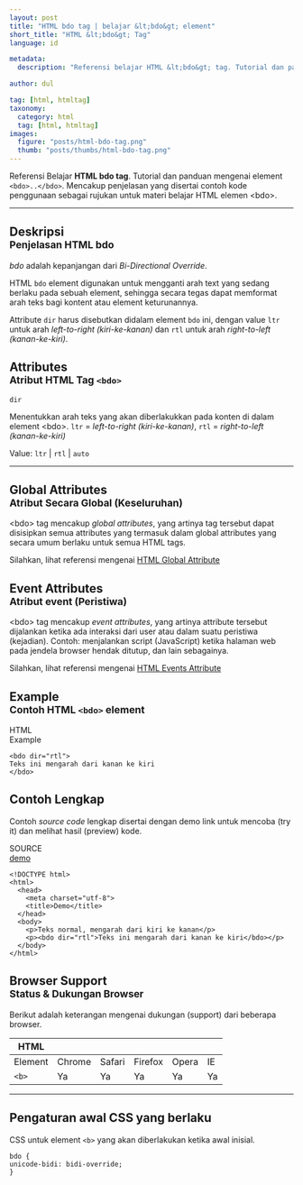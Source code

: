 ```yaml
---
layout: post
title: "HTML bdo tag | belajar &lt;bdo&gt; element"
short_title: "HTML &lt;bdo&gt; Tag"
language: id

metadata:
  description: "Referensi belajar HTML &lt;bdo&gt; tag. Tutorial dan panduan mengenai element &lt;bdo&gt;..&lt;/bdo&gt;, penjelasan dengan contoh kode penggunaan sebagai referensi belajar HTML &lt;bdo&gt;"

author: dul

tag: [html, htmltag]
taxonomy:
  category: html
  tag: [html, htmltag]
images:
  figure: "posts/html-bdo-tag.png"
  thumb: "posts/thumbs/html-bdo-tag.png"
---
```

<p class="text-muted">
    Referensi Belajar <strong>HTML bdo tag</strong>. Tutorial dan panduan mengenai element <code>&lt;bdo&gt;..&lt;/bdo&gt;</code>. Mencakup penjelasan yang disertai contoh kode penggunaan sebagai rujukan untuk materi belajar HTML <span lang="id">elemen</span> &lt;bdo&gt;.
</p>
<hr class="uk-article-divider">

<h2 class="title-sub bd-danger bd-left bd-left-only">Deskripsi <br>
    <small>Penjelasan HTML <span class="highlight">bdo</span></small>
</h2>
<p>
  <em>bdo</em> adalah kepanjangan dari <em>Bi-Directional Override</em>.
</p>
<p>HTML <code>bdo</code> element digunakan untuk mengganti arah text yang sedang berlaku pada sebuah element, sehingga secara tegas dapat memformat arah teks bagi kontent atau element keturunannya.</p>
<p>Attribute <code>dir</code> harus disebutkan didalam element <code>bdo</code> ini, dengan value <code>ltr</code> untuk arah <em>left-to-right (kiri-ke-kanan)</em> dan <code>rtl</code> untuk arah <em>right-to-left (kanan-ke-kiri)</em>.</p>

<!-- Attribute  -->
<section id="attribute">
  <h2 class="title-sub bd-danger bd-left bd-left-only">Attributes <br>
    <small>Atribut HTML Tag <code>&lt;bdo&gt;</code></small>
  </h2>
<div class="icard bg-gr3 bd-primary bd-top bd-top-only">
<div class="icard-heading clearfix co-wh bg-gr2">
   <div class="icard-bar"><div class="icard-bar-left pull-left"><span><code class="txt-lg">dir</code></span></div></div></div><div class="icard-body icode itheme">
        <p>Menentukkan arah teks yang akan diberlakukkan pada konten di dalam element &lt;bdo&gt;. <code>ltr</code> = <em>left-to-right (kiri-ke-kanan)</em>, <code>rtl</code> = <em>right-to-left (kanan-ke-kiri)</em></p>
        <div class="icard-footer clearfix bg-gr2 icode itheme">
          <p>Value: <code>ltr</code> | <code>rtl</code> | <code>auto</code></p>
        </div>
    </div>
  </div>
</section>

<hr class="uk-article-divider">
<!-- Global Attributes -->
<section id="global-attribute">
  <h2 class="title-sub bd-danger bd-left bd-left-only">Global Attributes <br>
    <small>Atribut Secara Global (Keseluruhan)</small>
  </h2>
    <div class="">
        <p>&lt;bdo&gt; tag mencakup <em>global attributes</em>, yang artinya tag tersebut dapat disisipkan semua attributes yang termasuk dalam global attributes yang secara umum berlaku untuk semua HTML tags.</p>
        <div class="footer-callout info">
          <p>Silahkan, lihat referensi mengenai <a href="http://www.apacara.com/blog/html-global-attribute.html">HTML Global Attribute</a></p>
        </div>
    </div>
</section>

<!-- Event Attributes -->
<section>
  <h2 class="title-sub bd-danger bd-left bd-left-only">Event Attributes <br>
    <small>Atribut event  (Peristiwa)</small>
  </h2>
    <div class="dul-callout dul-callout-warning">
        <p>&lt;bdo&gt; tag mencakup <em>event attributes</em>, yang artinya attribute tersebut dijalankan ketika ada interaksi dari user atau dalam suatu peristiwa (kejadian). Contoh: menjalankan script (JavaScript) ketika halaman web pada jendela browser hendak ditutup, dan lain sebagainya.</p>
        <div class="footer-callout warning">
          <p>Silahkan, lihat referensi mengenai <a href="http://www.apacara.com/blog/html-event-attribute.html">HTML Events Attribute</a></p>
        </div>
    </div>
</section>

<!-- Example -->
<section id="example">
  <h2 class="title-sub bd-danger bd-left bd-left-only">Example<br>
    <small>Contoh HTML <code>&lt;bdo&gt;</code> element</small>
  </h2>
  <div class="dul-block">
<!-- example HTML code -->
<div class="icard">
<div class="icard-heading clearfix co-wh bg-pi2">
<div class="icard-bar">
  <div class="icard-bar-left pull-left">
    <i class="fa fa-html5" aria-hidden="true"></i>
    <span>HTML</span>
  </div>
  <div class="icard-bar-right pull-right">
    <span>Example</span>
  </div>
</div>
</div>
<div class="icard-body icode itheme">
<pre class="prettyprint linenums line-numbers highlight language-markup"><code data-language="html" class="html  language-markup"><span class="token tag"><span class="token tag"><span class="token punctuation">&lt;</span>bdo</span> <span class="token attr-name">dir</span><span class="token attr-value"><span class="token punctuation">=</span><span class="token punctuation">"</span>rtl<span class="token punctuation">"</span></span><span class="token punctuation">&gt;</span></span>
Teks ini mengarah dari kanan ke kiri
<span class="token tag"><span class="token tag"><span class="token punctuation">&lt;/</span>bdo</span><span class="token punctuation">&gt;</span></span><span aria-hidden="true" class="line-numbers-rows"><span></span><span></span><span></span></span></code>
</pre>
</div>
</div>
  </div>
</section>
<h2 class="title-sub bd-danger bd-left bd-left-only">Contoh Lengkap
</h2>
<p>Contoh <em>source code</em> lengkap disertai dengan demo link untuk mencoba (try it) dan melihat hasil (preview) kode.</p>
<div class="icard">
  <div class="icard-heading clearfix co-wh bg-pi2">
    <div class="icard-bar">
      <div class="icard-bar-left pull-left">
        <i class="fa fa-html5" aria-hidden="true"></i>
        <span>SOURCE</span>
      </div>
      <div class="icard-bar-right pull-right">
        <a href="https://www.apacara.com/example/html/tag/bdo.html" target="_blank"><span>demo</span><i class="fa fa-external-link" role="button"></i></a>
      </div>
    </div>
  </div>
  <div class="icard-body icode itheme bg-gr3">
<pre class="prettyprint highlight max-height language-markup"><code data-language="html" class="inline  language-markup"><span class="token doctype">&lt;!DOCTYPE html&gt;</span>
<span class="token tag"><span class="token tag"><span class="token punctuation">&lt;</span>html</span><span class="token punctuation">&gt;</span></span>
  <span class="token tag"><span class="token tag"><span class="token punctuation">&lt;</span>head</span><span class="token punctuation">&gt;</span></span>
    <span class="token tag"><span class="token tag"><span class="token punctuation">&lt;</span>meta</span> <span class="token attr-name">charset</span><span class="token attr-value"><span class="token punctuation">=</span><span class="token punctuation">"</span>utf-8<span class="token punctuation">"</span></span><span class="token punctuation">&gt;</span></span>
    <span class="token tag"><span class="token tag"><span class="token punctuation">&lt;</span>title</span><span class="token punctuation">&gt;</span></span>Demo<span class="token tag"><span class="token tag"><span class="token punctuation">&lt;/</span>title</span><span class="token punctuation">&gt;</span></span>
  <span class="token tag"><span class="token tag"><span class="token punctuation">&lt;/</span>head</span><span class="token punctuation">&gt;</span></span>
  <span class="token tag"><span class="token tag"><span class="token punctuation">&lt;</span>body</span><span class="token punctuation">&gt;</span></span>
    <span class="token tag"><span class="token tag"><span class="token punctuation">&lt;</span>p</span><span class="token punctuation">&gt;</span></span>Teks normal, mengarah dari kiri ke kanan<span class="token tag"><span class="token tag"><span class="token punctuation">&lt;/</span>p</span><span class="token punctuation">&gt;</span></span>
    <span class="token tag"><span class="token tag"><span class="token punctuation">&lt;</span>p</span><span class="token punctuation">&gt;</span></span><span class="token tag"><span class="token tag"><span class="token punctuation">&lt;</span>bdo</span> <span class="token attr-name">dir</span><span class="token attr-value"><span class="token punctuation">=</span><span class="token punctuation">"</span>rtl<span class="token punctuation">"</span></span><span class="token punctuation">&gt;</span></span>Teks ini mengarah dari kanan ke kiri<span class="token tag"><span class="token tag"><span class="token punctuation">&lt;/</span>bdo</span><span class="token punctuation">&gt;</span></span><span class="token tag"><span class="token tag"><span class="token punctuation">&lt;/</span>p</span><span class="token punctuation">&gt;</span></span>
  <span class="token tag"><span class="token tag"><span class="token punctuation">&lt;/</span>body</span><span class="token punctuation">&gt;</span></span>
<span class="token tag"><span class="token tag"><span class="token punctuation">&lt;/</span>html</span><span class="token punctuation">&gt;</span></span></code>
</pre>
  </div>
</div>

<aside id="browser">
<h2 class="title-sub bd-danger bd-left bd-left-only">Browser Support <br>
<small>Status &amp; Dukungan Browser </small>
</h2>
<p>Berikut adalah keterangan mengenai dukungan (support) dari beberapa browser.</p>
<div class="table-responsive uk-overflow-container">
<table class="table uk-table uk-text-nowrap full-width">
      <thead>
        <tr>
          <th>HTML</th>
          <th title="Chrome"><i class="fa fa-chrome fa fa-lg"></i></th>
          <th title="Safari"><i class="fa fa-safari fa fa-lg"></i></th>
          <th title="Firefox"><i class="fa fa-firefox fa fa-lg"></i></th>
          <th title="Opera"><i class="fa fa-opera fa fa-lg"></i></th>
          <th title="Internet Explorer"><i class="fa fa-internet-explorer fa fa-lg"></i></th>
        </tr>
      </thead>
      <tbody>
        <tr>
          <td>Element</td>
          <td>Chrome</td>
          <td>Safari</td>
          <td>Firefox</td>
          <td>Opera</td>
          <td>IE</td>
        </tr>
        <tr>
          <td><code>&lt;b&gt;</code></td>
          <td class="success">Ya</td>
          <td class="success">Ya</td>
          <td class="success">Ya</td>
          <td class="success">Ya</td>
          <td class="success">Ya</td>
        </tr>
      </tbody>
</table>
</div>

<hr class="uk-article-divider">
<!-- Default CSS -->
<div class="dul-block">
<h2 class="title-sub bd-danger bd-left bd-left-only">Pengaturan awal CSS yang berlaku&nbsp;</h2>
<p>CSS untuk element <code>&lt;b&gt;</code> yang akan diberlakukan ketika awal inisial.</p>
<div class="icode itheme css">
<pre class="prettyprint linenums line-numbers highlight language-css"><code data-language="css" class=" language-css"><span class="token selector">bdo</span> <span class="token punctuation">{</span>
<span class="token property">unicode-bidi</span><span class="token punctuation">:</span> bidi-override<span class="token punctuation">;</span>
<span class="token punctuation">}</span><span aria-hidden="true" class="line-numbers-rows"><span></span><span></span><span></span></span></code>
</pre>
</div>
</div>

</aside>